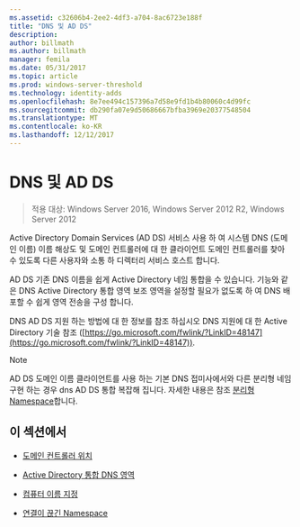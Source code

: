 ```yaml
---
ms.assetid: c32606b4-2ee2-4df3-a704-8ac6723e188f
title: "DNS 및 AD DS"
description: 
author: billmath
ms.author: billmath
manager: femila
ms.date: 05/31/2017
ms.topic: article
ms.prod: windows-server-threshold
ms.technology: identity-adds
ms.openlocfilehash: 8e7ee494c157396a7d58e9fd1b4b80060c4d99fc
ms.sourcegitcommit: db290fa07e9d50686667bfba3969e20377548504
ms.translationtype: MT
ms.contentlocale: ko-KR
ms.lasthandoff: 12/12/2017
---
```

# <a name="dns-and-ad-ds"></a>DNS 및 AD DS

>적용 대상: Windows Server 2016, Windows Server 2012 R2, Windows Server 2012

Active Directory Domain Services (AD DS) 서비스 사용 하 여 시스템 DNS (도메인 이름) 이름 해상도 및 도메인 컨트롤러에 대 한 클라이언트 도메인 컨트롤러를 찾아 수 있도록 다른 사용자와 소통 하 디렉터리 서비스 호스트 합니다.  
  
AD DS 기존 DNS 이름을 쉽게 Active Directory 네임 통합을 수 있습니다. 기능와 같은 DNS Active Directory 통합 영역 보조 영역을 설정할 필요가 없도록 하 여 DNS 배포할 수 쉽게 영역 전송을 구성 합니다.  
  
DNS AD DS 지원 하는 방법에 대 한 정보를 참조 하십시오 DNS 지원에 대 한 Active Directory 기술 참조 ([https://go.microsoft.com/fwlink/?LinkID=48147](https://go.microsoft.com/fwlink/?LinkID=48147)).  
  
> [!NOTE]  
> AD DS 도메인 이름 클라이언트를 사용 하는 기본 DNS 접미사에서와 다른 분리형 네임 구현 하는 경우 dns AD DS 통합 복잡해 집니다. 자세한 내용은 참조 [분리형 Namespace](../../ad-ds/plan/../../ad-ds/plan/Disjoint-Namespace.md)합니다.  
  
## <a name="in-this-section"></a>이 섹션에서  
  
-   [도메인 컨트롤러 위치](../../ad-ds/plan/Domain-Controller-Location.md)  
  
-   [Active Directory 통합 DNS 영역](../../ad-ds/plan/Active-Directory-Integrated-DNS-Zones.md)  
  
-   [컴퓨터 이름 지정](../../ad-ds/plan/Computer-Naming.md)  
  
-   [연결이 끊긴 Namespace](../../ad-ds/plan/../../ad-ds/plan/Disjoint-Namespace.md)  
  


